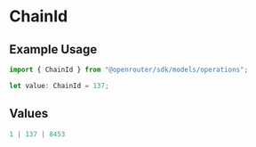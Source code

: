 # ChainId

## Example Usage

```typescript
import { ChainId } from "@openrouter/sdk/models/operations";

let value: ChainId = 137;
```

## Values

```typescript
1 | 137 | 8453
```
